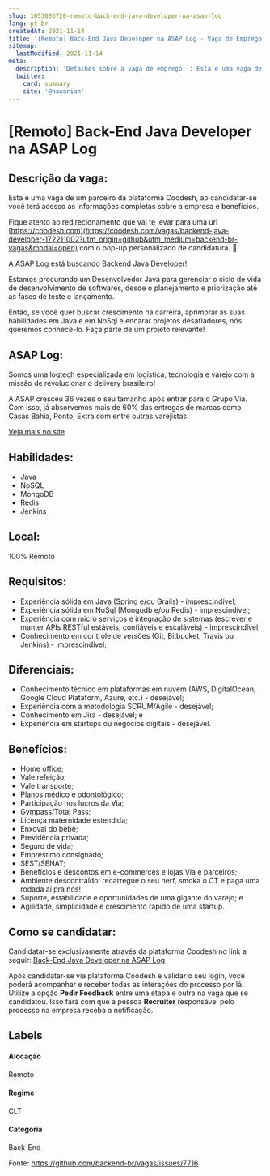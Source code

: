 ```yaml
---
slug: 1053003720-remoto-back-end-java-developer-na-asap-log
lang: pt-br
createdAt: 2021-11-14
title: '[Remoto] Back-End Java Developer na ASAP Log - Vaga de Emprego'
sitemap:
  lastModified: 2021-11-14
meta:
  description: 'Detalhes sobre a vaga de emprego: : Esta é uma vaga de um parceiro da plataforma Coodesh, ao candidatar-se você terá acesso as informações completas sobre a empresa e benefícios.  Fique atento ao redirecionamento que vai te levar para uma url [https://coodesh.com](https://coodesh.com/vagas/backend-java-developer-172211002?utm_origin=github&utm_medium=backend-br-vagas&modal=open) com o pop-up personalizado de candidatura. 👋 <p>A ASAP Log está buscando Backend Java Developer!</p> <p>Estamos procurando um Desenvolvedor Java para gerenciar o ciclo de vida de desenvolvimento de softwares, desde o planejamento e priorização até as fases de teste e lançamento.</p> <p>Então, se você quer buscar crescimento na carreira, aprimorar as suas habilidades em Java e em NoSql e encarar projetos desafiadores, nós queremos conhecê-lo. Faça parte de um projeto relevante!</p>'
  twitter:
    card: summary
    site: '@nawarian'
---
```


# [Remoto] Back-End Java Developer na ASAP Log

## Descrição da vaga: 
Esta é uma vaga de um parceiro da plataforma Coodesh, ao candidatar-se você terá acesso as informações completas sobre a empresa e benefícios.


Fique atento ao redirecionamento que vai te levar para uma url [https://coodesh.com](https://coodesh.com/vagas/backend-java-developer-172211002?utm_origin=github&utm_medium=backend-br-vagas&modal=open) com o pop-up personalizado de candidatura. 👋
<p>A ASAP Log está buscando Backend Java Developer!</p>
<p>Estamos procurando um Desenvolvedor Java para gerenciar o ciclo de vida de desenvolvimento de softwares, desde o planejamento e priorização até as fases de teste e lançamento.</p>
<p>Então, se você quer buscar crescimento na carreira, aprimorar as suas habilidades em Java e em NoSql e encarar projetos desafiadores, nós queremos conhecê-lo. Faça parte de um projeto relevante!</p>

## ASAP Log: 
 <p>Somos uma logtech especializada em logística, tecnologia e varejo com a missão de revolucionar o delivery brasileiro!</p>
<p>A ASAP cresceu 36 vezes o seu tamanho após entrar para o Grupo Via. Com isso, já absorvemos mais de 60% das entregas de marcas como Casas Bahia, Ponto, Extra.com entre outras varejistas.</p><a href='https://coodesh.com/empresas/asap-log'>Veja mais no site</a>

 ## Habilidades: 
 - Java 
- NoSQL 
- MongoDB 
- Redis 
- Jenkins
## Local: 
 100% Remoto
## Requisitos: 
 -  Experiência sólida em Java (Spring e/ou Grails) - imprescindível; 
-  Experiência sólida em NoSql (Mongodb e/ou Redis) - imprescindível; 
-  Experiência com micro serviços e integração de sistemas (escrever e manter APIs RESTful estáveis, confiáveis e escaláveis) - imprescindível; 
-  Conhecimento em controle de versões (Git, Bitbucket, Travis ou Jenkins) - imprescindível;
## Diferenciais: 
 - Conhecimento técnico em plataformas em nuvem (AWS, DigitalOcean, Google Cloud Plataform, Azure, etc.) - desejável; 
-  Experiência com a metodologia SCRUM/Agile - desejável; 
-  Conhecimento em Jira - desejável; e 
-  Experiência em startups ou negócios digitais - desejável.
## Benefícios: 
 - Home office; 
-  Vale refeição; 
-  Vale transporte; 
-  Planos médico e odontológico; 
-  Participação nos lucros da Via; 
-  Gympass/Total Pass; 
-  Licença maternidade estendida; 
-  Enxoval do bebê; 
-  Previdência privada; 
-  Seguro de vida; 
-  Empréstimo consignado; 
-  SEST/SENAT; 
-  Benefícios e descontos em e-commerces e lojas Via e parceiros; 
-  Ambiente descontraído: recarregue o seu nerf, smoka o CT e paga uma rodada aí pra nós! 
-  Suporte, estabilidade e oportunidades de uma gigante do varejo; e 
-  Agilidade, simplicidade e crescimento rápido de uma startup.
## Como se candidatar:
Candidatar-se exclusivamente através da plataforma Coodesh no link a seguir: [Back-End Java Developer na ASAP Log](https://coodesh.com/vagas/backend-java-developer-172211002?utm_origin=github&utm_medium=backend-br-vagas&modal=open)


Após candidatar-se via plataforma Coodesh e validar o seu login, você poderá acompanhar e receber todas as interações do processo por lá. Utilize a opção **Pedir Feedback** entre uma etapa e outra na vaga que se candidatou. Isso fará com que a pessoa **Recruiter** responsável pelo processo na empresa receba a notificação.
## Labels
#### Alocação
Remoto
#### Regime
CLT
#### Categoria
Back-End

Fonte: https://github.com/backend-br/vagas/issues/7716